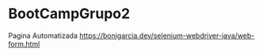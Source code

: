 # BootCampGrupo2
Pagina Automatizada https://bonigarcia.dev/selenium-webdriver-java/web-form.html


